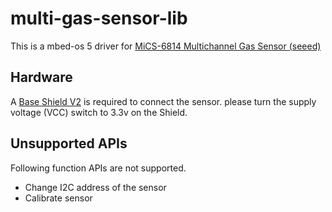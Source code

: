 # multi-gas-sensor-lib
This is a mbed-os 5 driver for [MiCS-6814 Multichannel Gas Sensor (seeed)](http://wiki.seeed.cc/Grove-Multichannel_Gas_Sensor/)

## Hardware
A [Base Shield V2](https://www.seeedstudio.com/Base-Shield-V2-p-1378.html) is required to connect the sensor. please turn the supply voltage (VCC) switch to 3.3v on the Shield.

## Unsupported APIs
Following function APIs are not supported.
* Change I2C address of the sensor
* Calibrate sensor
